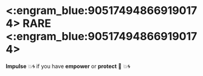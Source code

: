 # <:engram_blue:905174948669190174> RARE <:engram_blue:905174948669190174>

**Impulse** :boom::cyclone: if you have __empower__ or __protect__ 🔀 💥🌀
